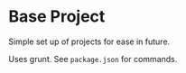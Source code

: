 # Base Project

Simple set up of projects for ease in future.

Uses grunt. See `package.json` for commands.